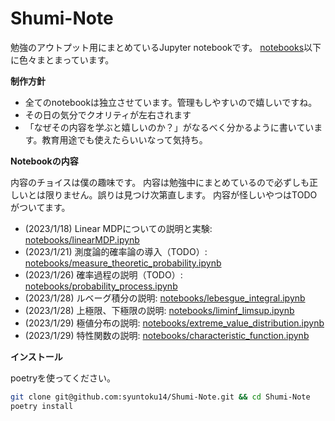 # Shumi-Note

勉強のアウトプット用にまとめているJupyter notebookです。
[notebooks](notebooks/)以下に色々まとまっています。

**制作方針**

* 全てのnotebookは独立させています。管理もしやすいので嬉しいですね。
* その日の気分でクオリティが左右されます
* 「なぜその内容を学ぶと嬉しいのか？」がなるべく分かるように書いています。教育用途でも使えたらいいなって気持ち。


**Notebookの内容**

内容のチョイスは僕の趣味です。
内容は勉強中にまとめているので必ずしも正しいとは限りません。誤りは見つけ次第直します。
内容が怪しいやつはTODOがついてます。

* (2023/1/18) Linear MDPについての説明と実験: [notebooks/linearMDP.ipynb](notebooks/linearMDP.ipynb)
* (2023/1/21) 測度論的確率論の導入（TODO）: [notebooks/measure_theoretic_probability.ipynb](notebooks/measure_theoretic_probability.ipynb)
* (2023/1/26) 確率過程の説明（TODO）: [notebooks/probability_process.ipynb](notebooks/probability_process.ipynb)
* (2023/1/28) ルベーグ積分の説明: [notebooks/lebesgue_integral.ipynb](notebooks/lebesgue_integral.ipynb)
* (2023/1/28) 上極限、下極限の説明: [notebooks/liminf_limsup.ipynb](notebooks/liminf_limsup.ipynb)
* (2023/1/29) 極値分布の説明: [notebooks/extreme_value_distribution.ipynb](notebooks/extreme_value_distribution.ipynb)
* (2023/1/29) 特性関数の説明: [notebooks/characteristic_function.ipynb](notebooks/characteristic_function.ipynb)


**インストール**

poetryを使ってください。

```bash
git clone git@github.com:syuntoku14/Shumi-Note.git && cd Shumi-Note
poetry install
```
